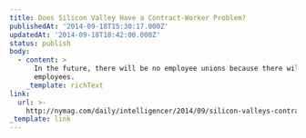 ```yaml
---
title: Does Silicon Valley Have a Contract-Worker Problem?
publishedAt: '2014-09-18T15:30:17.000Z'
updatedAt: '2014-09-18T18:42:00.000Z'
status: publish
body:
  - content: >
      In the future, there will be no employee unions because there will be no
      employees.
    _template: richText
link:
  url: >-
    http://nymag.com/daily/intelligencer/2014/09/silicon-valleys-contract-worker-problem.html
_template: link
---
```


